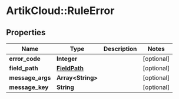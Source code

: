 # ArtikCloud::RuleError

## Properties
Name | Type | Description | Notes
------------ | ------------- | ------------- | -------------
**error_code** | **Integer** |  | [optional] 
**field_path** | [**FieldPath**](FieldPath.md) |  | [optional] 
**message_args** | **Array&lt;String&gt;** |  | [optional] 
**message_key** | **String** |  | [optional] 


